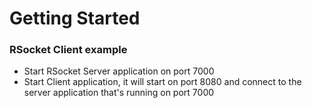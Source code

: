 # Getting Started

### RSocket Client example

* Start RSocket Server application on port 7000
* Start Client application, it will start on port 8080 and connect to the server application that's running on port 7000

